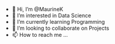 - 👋 Hi, I’m @MaurineK
- 👀 I’m interested in Data Science
- 🌱 I’m currently learning Programming 
- 💞️ I’m looking to collaborate on Projects
- 📫 How to reach me ...

<!---
MaurineK/MaurineK is a ✨ special ✨ repository because its `README.md` (this file) appears on your GitHub profile.
You can click the Preview link to take a look at your changes.
--->

